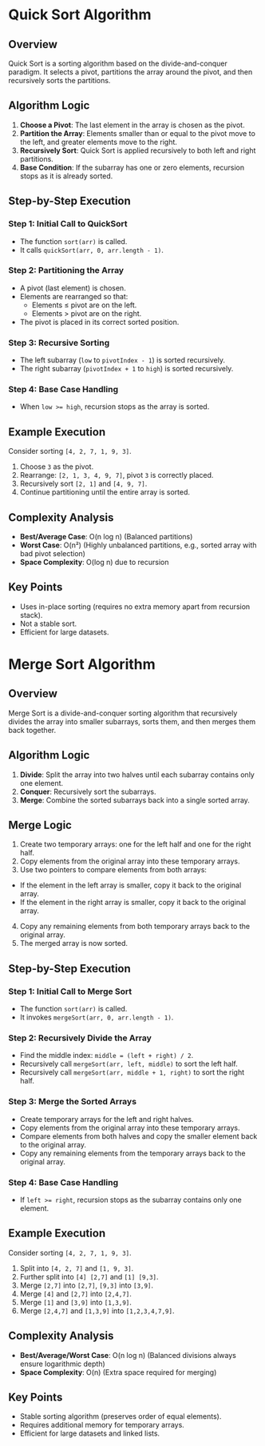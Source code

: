 # Quick Sort Algorithm

## Overview
Quick Sort is a sorting algorithm based on the divide-and-conquer paradigm. It selects a pivot, partitions the array around the pivot, and then recursively sorts the partitions.

## Algorithm Logic
1. **Choose a Pivot**: The last element in the array is chosen as the pivot.
2. **Partition the Array**: Elements smaller than or equal to the pivot move to the left, and greater elements move to the right.
3. **Recursively Sort**: Quick Sort is applied recursively to both left and right partitions.
4. **Base Condition**: If the subarray has one or zero elements, recursion stops as it is already sorted.

## Step-by-Step Execution

### Step 1: Initial Call to QuickSort
- The function `sort(arr)` is called.
- It calls `quickSort(arr, 0, arr.length - 1)`.

### Step 2: Partitioning the Array
- A pivot (last element) is chosen.
- Elements are rearranged so that:
    - Elements ≤ pivot are on the left.
    - Elements > pivot are on the right.
- The pivot is placed in its correct sorted position.

### Step 3: Recursive Sorting
- The left subarray (`low` to `pivotIndex - 1`) is sorted recursively.
- The right subarray (`pivotIndex + 1` to `high`) is sorted recursively.

### Step 4: Base Case Handling
- When `low >= high`, recursion stops as the array is sorted.

## Example Execution
Consider sorting `[4, 2, 7, 1, 9, 3]`.

1. Choose `3` as the pivot.
2. Rearrange: `[2, 1, 3, 4, 9, 7]`, pivot `3` is correctly placed.
3. Recursively sort `[2, 1]` and `[4, 9, 7]`.
4. Continue partitioning until the entire array is sorted.

## Complexity Analysis
- **Best/Average Case**: O(n log n) (Balanced partitions)
- **Worst Case**: O(n²) (Highly unbalanced partitions, e.g., sorted array with bad pivot selection)
- **Space Complexity**: O(log n) due to recursion

## Key Points
- Uses in-place sorting (requires no extra memory apart from recursion stack).
- Not a stable sort.
- Efficient for large datasets.

# Merge Sort Algorithm

## Overview
Merge Sort is a divide-and-conquer sorting algorithm that recursively divides the array into smaller subarrays, sorts them, and then merges them back together.

## Algorithm Logic
1. **Divide**: Split the array into two halves until each subarray contains only one element.
2. **Conquer**: Recursively sort the subarrays.
3. **Merge**: Combine the sorted subarrays back into a single sorted array.

## Merge Logic
1. Create two temporary arrays: one for the left half and one for the right half.
2. Copy elements from the original array into these temporary arrays.
3. Use two pointers to compare elements from both arrays:
  - If the element in the left array is smaller, copy it back to the original array.
  - If the element in the right array is smaller, copy it back to the original array.
4. Copy any remaining elements from both temporary arrays back to the original array.
5. The merged array is now sorted.

## Step-by-Step Execution

### Step 1: Initial Call to Merge Sort
- The function `sort(arr)` is called.
- It invokes `mergeSort(arr, 0, arr.length - 1)`.

### Step 2: Recursively Divide the Array
- Find the middle index: `middle = (left + right) / 2`.
- Recursively call `mergeSort(arr, left, middle)` to sort the left half.
- Recursively call `mergeSort(arr, middle + 1, right)` to sort the right half.

### Step 3: Merge the Sorted Arrays
- Create temporary arrays for the left and right halves.
- Copy elements from the original array into these temporary arrays.
- Compare elements from both halves and copy the smaller element back to the original array.
- Copy any remaining elements from the temporary arrays back to the original array.

### Step 4: Base Case Handling
- If `left >= right`, recursion stops as the subarray contains only one element.

## Example Execution
Consider sorting `[4, 2, 7, 1, 9, 3]`.

1. Split into `[4, 2, 7]` and `[1, 9, 3]`.
2. Further split into `[4] [2,7]` and `[1] [9,3]`.
3. Merge `[2,7]` into `[2,7]`, `[9,3]` into `[3,9]`.
4. Merge `[4]` and `[2,7]` into `[2,4,7]`.
5. Merge `[1]` and `[3,9]` into `[1,3,9]`.
6. Merge `[2,4,7]` and `[1,3,9]` into `[1,2,3,4,7,9]`.

## Complexity Analysis
- **Best/Average/Worst Case**: O(n log n) (Balanced divisions always ensure logarithmic depth)
- **Space Complexity**: O(n) (Extra space required for merging)

## Key Points
- Stable sorting algorithm (preserves order of equal elements).
- Requires additional memory for temporary arrays.
- Efficient for large datasets and linked lists.





